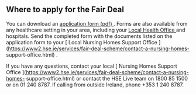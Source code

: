 ##  Where to apply for the Fair Deal

You can download an [ application form (pdf)
](https://assets.hse.ie/media/documents/HSE_Nursing_Homes_Support_Scheme_Application_form_and_support_information.pdf)
. Forms are also available from any healthcare setting in your area, including
your [ Local Health Office ](http://www.hse.ie/eng/services/list/1/LHO/) and
hospitals. Send the completed form with the documents listed on the
application form to your [ Local Nursing Homes Support Office
](https://www2.hse.ie/services/fair-deal-scheme/contact-a-nursing-homes-
support-office.html) .

If you have any questions, contact your local [ Nursing Homes Support Office
](https://www2.hse.ie/services/fair-deal-scheme/contact-a-nursing-homes-
support-office.html) or contact the HSE Live team on 1800 85 1500 or on 01 240
8787. If calling from outside Ireland, phone +353 1 240 8787.

